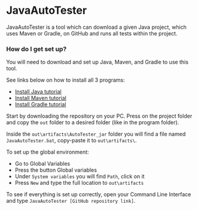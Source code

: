 # JavaAutoTester #

JavaAutoTester is a tool which can download a given Java project, 
which uses Maven or Gradle, on GitHub and runs all tests within the project.

### How do I get set up? ###

You will need to download and set up Java, Maven, and Gradle to use this tool.

See links below on how to install all 3 programs:

* [Install Java tutorial](https://www.youtube.com/watch?v=Uz13RXDpvDM)
* [Install Maven tutorial](https://www.youtube.com/watch?v=RfCWg5ay5B0&t)
* [Install Gradle tutorial](https://www.youtube.com/watch?v=C55i2OHKYMc)

Start by downloading the repository on your PC. Press on the project folder and copy
the ```out``` folder to a desired folder (like in the program folder).

Inside the ```out\artifacts\AutoTester_jar``` folder you will find a file named
```JavaAutoTester.bat```, copy-paste it to ```out\artifacts\```.

To set up the global environment:
* Go to Global Variables
* Press the button Global variables 
* Under ```System variables``` you will find ```Path```, click on it
* Press ```New``` and type the full location to ```out\artifacts```

To see if everything is set up correctly, open your Command Line Interface and type 
```JavaAutoTester [GitHub repository link]```.
